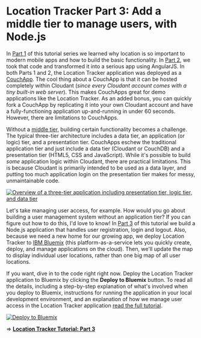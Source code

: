# Location Tracker Part 3: Add a middle tier to manage users, with Node.js

In [Part 1](https://github.com/cloudant-labs/location-tracker-couchapp/blob/master/tutorial/tutorial.adoc) of this tutorial series we learned why location is so important to modern mobile apps and how to build the basic functionality. In [Part 2](https://github.com/cloudant-labs/location-tracker-angular/blob/master/tutorial/tutorial.adoc), we took that code and transformed it into a serious app using AngularJS. In both Parts 1 and 2, the Location Tracker application was deployed as a [CouchApp](http://docs.couchdb.org/en/latest/couchapp/). The cool thing about a CouchApp is that it can be hosted completely within Cloudant (_since every Cloudant account comes with a tiny built-in web server_). This makes CouchApps great for demo applications like the Location Tracker. As an added bonus, you can quickly fork a CouchApp by replicating it into your own Cloudant account and have a fully-functioning application up-and-running in under 60 seconds. However, there are limitations to CouchApps.

Without a [middle tier](http://en.wikipedia.org/wiki/Multitier_architecture), building certain functionality becomes a challenge. The typical three-tier architecture includes a data tier, an application (or logic) tier, and a presentation tier. CouchApps eschew the traditional application tier and just include a data tier (Cloudant or CouchDB) and a presentation tier (HTML5, CSS and JavaScript). While it's possible to build _some_ application logic within Cloudant, there are practical limitations. This is because Cloudant is primarily intended to be used as a data layer, and putting too much application login on the presentation tier makes for messy, unmaintainable code.

[![Overview of a three-tier application including presentation tier, logic tier, and data tier](http://upload.wikimedia.org/wikipedia/commons/5/51/Overview_of_a_three-tier_application_vectorVersion.svg "Overview of a Three-Tier Application")](http://en.wikipedia.org/wiki/Multitier_architecture)

Let's take managing user access, for example. How would you go about building a user management system without an application tier? If you can figure out how to do this, I'd love to know! In [Part 3](tutorial.md) of this tutorial we build a Node.js application that handles user registration, login and logout. Also, because we need a new home for our growing app, we deploy Location Tracker to [IBM Bluemix](https://console.ng.bluemix.net/) (this platform-as-a-service lets you quickly create, deploy, and manage applications on the cloud). Then, we'll update the map to display individual user locations, rather than one big map of all user locations.

If you want, dive in to the code right right now. Deploy the Location Tracker application to Bluemix by clicking the **Deploy to Bluemix** button. To read all the details, including a step-by-step explanation of what's involved when you deploy to Bluemix, instructions for running the application in your local development environment, and an explanation of how we manage user access in the Location Tracker application [read the full tutorial](tutorial.md).

[![Deploy to Bluemix](https://bluemix.net/deploy/button_x2.png)](https://bluemix.net/deploy?repository=https://github.com/cloudant-labs/location-tracker-nodejs)

⇒ **[Location Tracker Tutorial: Part 3](tutorial.md)**
